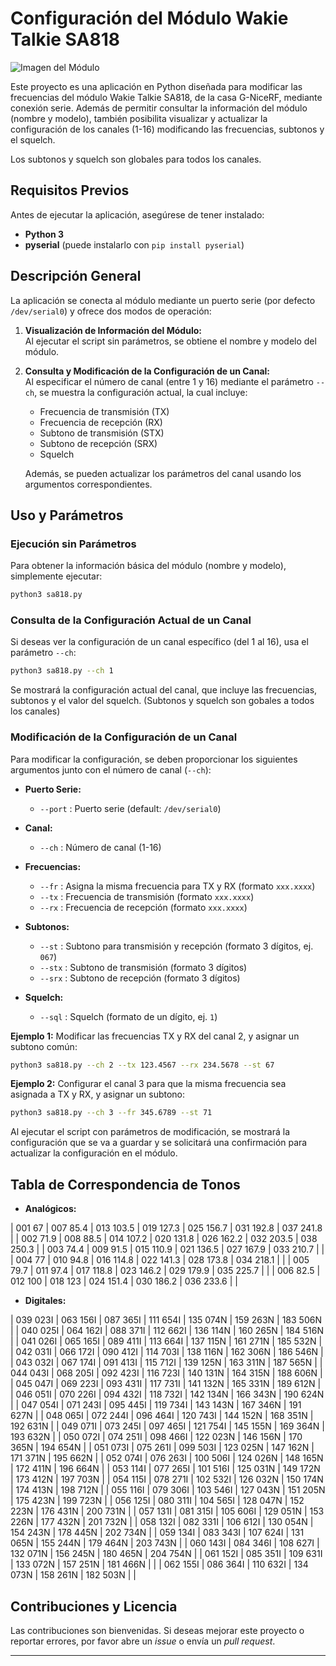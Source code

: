 # Configuración del Módulo Wakie Talkie SA818

![Imagen del Módulo](https://cdn.tindiemedia.com/images/resize/TBo71vDup6BnSKvgnYHW_JFvgaI=/p/fit-in/400x266/filters:fill(fff)/i/9289/products/2022-10-26T06%3A41%3A47.032Z-SA828-05.jpg?1666741354)

Este proyecto es una aplicación en Python diseñada para modificar las frecuencias del módulo Wakie Talkie SA818, de la casa G-NiceRF, mediante conexión serie. Además de permitir consultar la información del módulo (nombre y modelo), también posibilita visualizar y actualizar la configuración de los canales (1-16) modificando las frecuencias, subtonos y el squelch.

Los subtonos y squelch son globales para todos los canales.

## Requisitos Previos
Antes de ejecutar la aplicación, asegúrese de tener instalado:
- **Python 3**
- **pyserial** (puede instalarlo con `pip install pyserial`)


## Descripción General

La aplicación se conecta al módulo mediante un puerto serie (por defecto `/dev/serial0`) y ofrece dos modos de operación:

1. **Visualización de Información del Módulo:**  
   Al ejecutar el script sin parámetros, se obtiene el nombre y modelo del módulo.

2. **Consulta y Modificación de la Configuración de un Canal:**  
   Al especificar el número de canal (entre 1 y 16) mediante el parámetro `--ch`, se muestra la configuración actual, la cual incluye:
   - Frecuencia de transmisión (TX)
   - Frecuencia de recepción (RX)
   - Subtono de transmisión (STX)
   - Subtono de recepción (SRX)
   - Squelch

   Además, se pueden actualizar los parámetros del canal usando los argumentos correspondientes.

## Uso y Parámetros

### Ejecución sin Parámetros

Para obtener la información básica del módulo (nombre y modelo), simplemente ejecutar:

```bash
python3 sa818.py
```

### Consulta de la Configuración Actual de un Canal

Si deseas ver la configuración de un canal específico (del 1 al 16), usa el parámetro `--ch`:

```bash
python3 sa818.py --ch 1
```

Se mostrará la configuración actual del canal, que incluye las frecuencias, subtonos y el valor del squelch. (Subtonos y squelch son gobales a todos los canales)

### Modificación de la Configuración de un Canal

Para modificar la configuración, se deben proporcionar los siguientes argumentos junto con el número de canal (`--ch`):

- **Puerto Serie:**
  - `--port` : Puerto serie (default: `/dev/serial0`)
  
- **Canal:**
  - `--ch`   : Número de canal (1-16)
  
- **Frecuencias:**
  - `--fr`   : Asigna la misma frecuencia para TX y RX (formato `xxx.xxxx`)
  - `--tx`   : Frecuencia de transmisión (formato `xxx.xxxx`)
  - `--rx`   : Frecuencia de recepción (formato `xxx.xxxx`)
    
- **Subtonos:**
  - `--st`   : Subtono para transmisión y recepción (formato 3 dígitos, ej. `067`)
  - `--stx`  : Subtono de transmisión (formato 3 dígitos)
  - `--srx`  : Subtono de recepción (formato 3 dígitos)
  
- **Squelch:**
  - `--sql`  : Squelch (formato de un dígito, ej. `1`)

**Ejemplo 1:** Modificar las frecuencias TX y RX del canal 2, y asignar un subtono común:

```bash
python3 sa818.py --ch 2 --tx 123.4567 --rx 234.5678 --st 67
```

**Ejemplo 2:** Configurar el canal 3 para que la misma frecuencia sea asignada a TX y RX, y asignar un subtono:

```bash
python3 sa818.py --ch 3 --fr 345.6789 --st 71
```

Al ejecutar el script con parámetros de modificación, se mostrará la configuración que se va a guardar y se solicitará una confirmación para actualizar la configuración en el módulo.

## Tabla de Correspondencia de Tonos

- **Analógicos:**

| 001 67   | 007 85.4 | 013 103.5 | 019 127.3 | 025 156.7 | 031 192.8 | 037 241.8 |
| 002 71.9 | 008 88.5 | 014 107.2 | 020 131.8 | 026 162.2 | 032 203.5 | 038 250.3 |
| 003 74.4 | 009 91.5 | 015 110.9 | 021 136.5 | 027 167.9 | 033 210.7 |           |
| 004 77   | 010 94.8 | 016 114.8 | 022 141.3 | 028 173.8 | 034 218.1 |           |
| 005 79.7 | 011 97.4 | 017 118.8 | 023 146.2 | 029 179.9 | 035 225.7 |           |
| 006 82.5 | 012 100  | 018 123   | 024 151.4 | 030 186.2 | 036 233.6 |           |

     

- **Digitales:**

| 039 023I | 063 156I | 087 365I | 111 654I | 135 074N | 159 263N | 183 506N |
| 040 025I | 064 162I | 088 371I | 112 662I | 136 114N | 160 265N | 184 516N |
| 041 026I | 065 165I | 089 411I | 113 664I | 137 115N | 161 271N | 185 532N |
| 042 031I | 066 172I | 090 412I | 114 703I | 138 116N | 162 306N | 186 546N |
| 043 032I | 067 174I | 091 413I | 115 712I | 139 125N | 163 311N | 187 565N |
| 044 043I | 068 205I | 092 423I | 116 723I | 140 131N | 164 315N | 188 606N |
| 045 047I | 069 223I | 093 431I | 117 731I | 141 132N | 165 331N | 189 612N |
| 046 051I | 070 226I | 094 432I | 118 732I | 142 134N | 166 343N | 190 624N |
| 047 054I | 071 243I | 095 445I | 119 734I | 143 143N | 167 346N | 191 627N |
| 048 065I | 072 244I | 096 464I | 120 743I | 144 152N | 168 351N | 192 631N |
| 049 071I | 073 245I | 097 465I | 121 754I | 145 155N | 169 364N | 193 632N |
| 050 072I | 074 251I | 098 466I | 122 023N | 146 156N | 170 365N | 194 654N |
| 051 073I | 075 261I | 099 503I | 123 025N | 147 162N | 171 371N | 195 662N |
| 052 074I | 076 263I | 100 506I | 124 026N | 148 165N | 172 411N | 196 664N |
| 053 114I | 077 265I | 101 516I | 125 031N | 149 172N | 173 412N | 197 703N |
| 054 115I | 078 271I | 102 532I | 126 032N | 150 174N | 174 413N | 198 712N |
| 055 116I | 079 306I | 103 546I | 127 043N | 151 205N | 175 423N | 199 723N |
| 056 125I | 080 311I | 104 565I | 128 047N | 152 223N | 176 431N | 200 731N |
| 057 131I | 081 315I | 105 606I | 129 051N | 153 226N | 177 432N | 201 732N |
| 058 132I | 082 331I | 106 612I | 130 054N | 154 243N | 178 445N | 202 734N |
| 059 134I | 083 343I | 107 624I | 131 065N | 155 244N | 179 464N | 203 743N |
| 060 143I | 084 346I | 108 627I | 132 071N | 156 245N | 180 465N | 204 754N |
| 061 152I | 085 351I | 109 631I | 133 072N | 157 251N | 181 466N |          |
| 062 155I | 086 364I | 110 632I | 134 073N | 158 261N | 182 503N |          |




## Contribuciones y Licencia

Las contribuciones son bienvenidas. Si deseas mejorar este proyecto o reportar errores, por favor abre un *issue* o envía un *pull request*.



---


